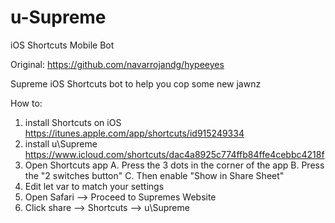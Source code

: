 # u-Supreme
iOS Shortcuts Mobile Bot

Original: https://github.com/navarrojandg/hypeeyes

Supreme iOS Shortcuts bot to help you cop some new jawnz

How to:

1) install Shortcuts on iOS https://itunes.apple.com/app/shortcuts/id915249334
2) install u\Supreme https://www.icloud.com/shortcuts/dac4a8925c774ffb84ffe4cebbc4218f
3) Open Shortcuts app
 A. Press the 3 dots in the corner of the app
 B. Press the "2 switches button" 
 C. Then enable "Show in Share Sheet"
4) Edit let var to match your settings
5) Open Safari --> Proceed to Supremes Website
6) Click share --> Shortcuts --> u\Supreme
